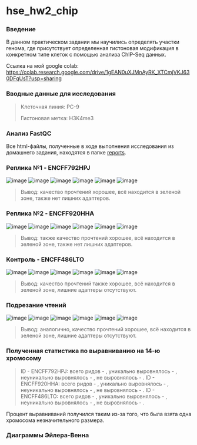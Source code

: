 # hse_hw2_chip
### Введение
В данном практическом задании мы научились определять участки генома, где присутствует определенная гистоновая модификация в конкретном типе клеток с помощью анализа ChIP-Seq данных.

Ссылка на мой google colab: https://colab.research.google.com/drive/1gEAN0uXJMnAyRK_XTCmjVKJ630DFqUsT?usp=sharing
 
 ### Вводные данные для исследования
 > Клеточная линия: PC-9
 > 
 > Гистоновая метка: H3K4me3
 
 ### Анализ FastQC
 Все html-файлы, полученные в ходе выполнения исследования из домашнего задания, находятся в папке [reports](https://github.com/galkinamariia/hse_hw2_chip/tree/main/reports).
 
 ### Реплика №1 - ENCFF792HPJ

![image](https://user-images.githubusercontent.com/59726719/157740692-6019429e-039e-4f87-b9c0-db7a11e60858.png)
![image](https://user-images.githubusercontent.com/59726719/157740916-76cf11ef-8032-40f2-9630-b34c5b8157ce.png)
![image](https://user-images.githubusercontent.com/59726719/157740981-80a4d3d8-c38c-42bf-a70d-88e690479d27.png)
![image](https://user-images.githubusercontent.com/59726719/157741086-43a8d060-f48c-4f2f-ae8d-91a1bd6160c8.png)
![image](https://user-images.githubusercontent.com/59726719/157741180-7cd542fc-1ebd-4939-a496-4c8909859e30.png)
![image](https://user-images.githubusercontent.com/59726719/157741265-621fa323-4db5-4dbe-b6be-cd17944467c6.png)

> Вывод: качество прочтений хорошее, всё находится в зеленой зоне, также нет лишних адаптеров.

 ### Реплика №2 - ENCFF920HHA

![image](https://user-images.githubusercontent.com/59726719/157741782-a186b596-2225-4ca1-9a56-f13a74315e55.png)
![image](https://user-images.githubusercontent.com/59726719/157741926-22946607-1c89-480f-9cfd-8171f8f930d8.png)
![image](https://user-images.githubusercontent.com/59726719/157741955-1715956d-d2cf-48d3-bbb7-57e59c2969ba.png)
![image](https://user-images.githubusercontent.com/59726719/157742270-a01b2364-da35-4178-ab15-e0debf87d273.png)
![image](https://user-images.githubusercontent.com/59726719/157742086-75e44f15-8b97-4228-b7db-f75e7f71c274.png)
![image](https://user-images.githubusercontent.com/59726719/157742134-e7168d6a-f513-498a-9855-4b36b8a25d70.png)

> Вывод: также качество прочтений хорошее, всё находится в зеленой зоне, также нет лишних адаптеров.

 ### Контроль - ENCFF486LTO
 
![image](https://user-images.githubusercontent.com/59726719/157742518-fd180ce2-336e-4d37-b93b-6c6af0185649.png)
![image](https://user-images.githubusercontent.com/59726719/157742554-50ea88b7-eaf3-46ff-8f47-56cc22e05bd6.png)
![image](https://user-images.githubusercontent.com/59726719/157742588-143d5c99-67ba-437a-aacc-f8a0a323d9f0.png)
![image](https://user-images.githubusercontent.com/59726719/157742624-79caf26c-ff68-4210-b1b0-db67d0ade449.png)
![image](https://user-images.githubusercontent.com/59726719/157742674-372a51fb-2e92-4423-991a-890b76da00d7.png)
![image](https://user-images.githubusercontent.com/59726719/157742718-c9484ea2-4429-4a3b-9bbf-e9d39051c4dd.png)

> Вывод: качество прочтений также хорошее, всё находится в зеленой зоне, лишние адаптеры отсутствуют.

### Подрезание чтений

![image](https://user-images.githubusercontent.com/59726719/157743502-36c81bac-9007-4ffc-a97a-c8e0254bfd1d.png)
![image](https://user-images.githubusercontent.com/59726719/157743561-22dbbf30-0508-44e4-995b-c2c13d6629ec.png)
![image](https://user-images.githubusercontent.com/59726719/157743592-f80e8c11-23a4-433e-ac9c-0ede3b5d6202.png)
![image](https://user-images.githubusercontent.com/59726719/157743631-4caf9365-cee0-4177-8c0f-6750344cfbf0.png)
![image](https://user-images.githubusercontent.com/59726719/157743693-a17cd7b9-15f6-4066-ad91-81d1c8d4f8de.png)
![image](https://user-images.githubusercontent.com/59726719/157743727-09cfe503-957a-4f8e-a420-eb2997d4c2c9.png)

> Вывод: аналогично, качество прочтений хорошее, всё находится в зеленой зоне, лишние адаптеры отсутствуют.

### Полученная статистика по выравниванию на 14-ю хромосому
> ID - ENCFF792HPJ: всего ридов - , уникально выровнялось - , неуникально выровнялось - , не выровнялось - .
> ID - ENCFF920HHA: всего ридов - , уникально выровнялось - , неуникально выровнялось - , не выровнялось - .
> ID - ENCFF486LTO: всего ридов - , уникально выровнялось - , неуникально выровнялось - , не выровнялось - .

Процент выравниваний получился таким из-за того, что была взята одна хромосома незначительного размера.
 
 ### Диаграммы Эйлера-Венна


